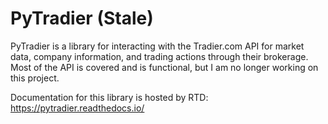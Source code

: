 # PyTradier (Stale)

PyTradier is a library for interacting with the Tradier.com API for market data, company information, and trading actions through their brokerage. Most of the API is covered and is functional, but I am no longer working on this project.

Documentation for this library is hosted by RTD: https://pytradier.readthedocs.io/
